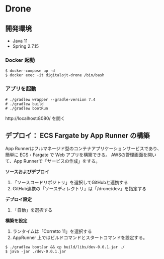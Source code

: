 # Drone

## 開発環境

- Java 11
- Spring 2.7.15

### Docker 起動

```
$ docker-compose up -d
$ docker exec -it digitalojt-drone /bin/bash
```

### アプリを起動

```
# ./gradlew wrapper --gradle-version 7.4
# ./gradlew build
# ./gradlew bootRun
```

http://localhost:8080/ を開く


## デプロイ： ECS Fargate by App Runner の構築

App Runnerはフルマネージド型のコンテナアプリケーションサービスであり、簡単に ECS・Fargate で Web アプリを構築できる。
AWSの管理画面を開いて、App Runnerで「サービスの作成」をする。

**ソースおよびデプロイ**

1. 「ソースコードリポジトリ」を選択してGitHubと連携する
2. GitHub連携の「ソースディレクトリ」は「/drone/dev」を指定する

**デプロイ設定**

1. 「自動」を選択する

**構築を設定**

1. ランタイムは「Corretto 11」を選択する
2. AppRunner 上ではビルドコマンドとスタートコマンドを設定する。

```
$ ./gradlew bootJar && cp build/libs/dev-0.0.1.jar ./
$ java -jar ./dev-0.0.1.jar
```
